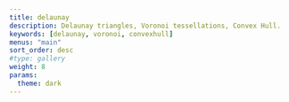 ```yaml
---
title: delaunay
description: Delaunay triangles, Voronoi tessellations, Convex Hull.
keywords: [delaunay, voronoi, convexhull]
menus: "main"
sort_order: desc
#type: gallery
weight: 8
params:
  theme: dark
---
```

